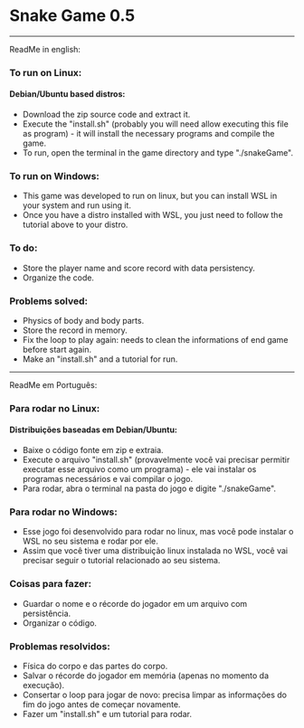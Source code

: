 # Snake Game 0.5

--------------------------------------------------------------------------------------------------------------------------------------------------------------------

ReadMe in english:

### To run on Linux:
#### Debian/Ubuntu based distros:
  - Download the zip source code and extract it.
  - Execute the "install.sh" (probably you will need allow executing this file as program) - it will install the necessary programs and compile the game.
  - To run, open the terminal in the game directory and type "./snakeGame".

### To run on Windows:
  - This game was developed to run on linux, but you can install WSL in your system and run using it.
  - Once you have a distro installed with WSL, you just need to follow the tutorial above to your distro.


### To do:
  - Store the player name and score record with data persistency.
  - Organize the code.

### Problems solved:
  - Physics of body and body parts.
  - Store the record in memory.
  - Fix the loop to play again: needs to clean the informations of end game before start again.
  - Make an "install.sh" and a tutorial for run.

--------------------------------------------------------------------------------------------------------------------------------------------------------------------

ReadMe em Português:

### Para rodar no Linux:
#### Distribuições baseadas em Debian/Ubuntu:
  - Baixe o código fonte em zip e extraia.
  - Execute o arquivo "install.sh" (provavelmente você vai precisar permitir executar esse arquivo como um programa) - ele vai instalar os programas necessários e vai compilar o jogo.
  - Para rodar, abra o terminal na pasta do jogo e digite "./snakeGame".

### Para rodar no Windows:
  - Esse jogo foi desenvolvido para rodar no linux, mas você pode instalar o WSL no seu sistema e rodar por ele.
  - Assim que você tiver uma distribuição linux instalada no WSL, você vai precisar seguir o tutorial relacionado ao seu sistema.


### Coisas para fazer:
  - Guardar o nome e o récorde do jogador em um arquivo com persistência.
  - Organizar o código.

### Problemas resolvidos:
  - Física do corpo e das partes do corpo.
  - Salvar o récorde do jogador em memória (apenas no momento da execução).
  - Consertar o loop para jogar de novo: precisa limpar as informações do fim do jogo antes de começar novamente.
  - Fazer um "install.sh" e um tutorial para rodar.

